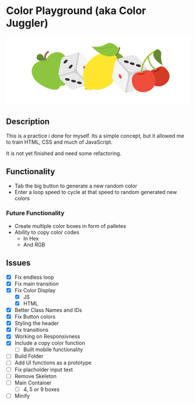 # Color Playground (aka Color Juggler)

![](img/color_juggle_logo.png)

## Description
This is a practice i done for myself. Its a simple concept, but it allowed me to train HTML, CSS and much of JavaScript.

It is not yet finished and need some refactoring.

## Functionality
- Tab the big button to generate a new random color
- Enter a loop speed to cycle at that speed to random generated new colors

### Future Functionality
- Create multiple  color boxes in form of palletes
- Ability to copy color codes 
  - In Hex
  - And RGB

## Issues
- [x] Fix endless loop
- [x] Fix main transition
- [x] Fix Color Display
  - [x] JS
  - [x] HTML
- [x] Better Class Names and IDs
- [x] Fix Button colors
- [x] Styling the header
- [x] Fix transitions
- [x] Working on Responsivness
- [x] Include a copy color function
  - [ ] Built mobile functionality
- [ ] Build Folder
- [ ] Add UI functions as a prototype
- [ ] Fix placholder input text
- [ ] Remove Skeleton
- [ ] Main Container
  - [ ] 4, 5 or 9 boxes
- [ ] Minify